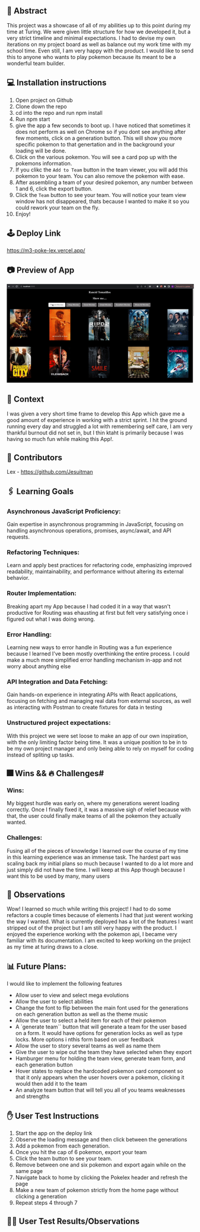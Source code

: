 ## 💭 Abstract
This project was a showcase of all of my abilities up to this point during my time at Turing. We were given little structure for how we developed it, but a very strict timeline and minimal expectations. I had to devise my own iterations on my project board as well as balance out my work time with my school time. Even still, I am very happy with the product. I would like to send this to anyone who wants to play pokemon because its meant to be a wonderful team builder. 

## 💻 Installation instructions
1. Open project on Github
2. Clone down the repo
3. cd into the repo and run npm install
4. Run npm start
5. give the app a few seconds to boot up. I have noticed that sometimes it does not perform as well on Chrome so if you dont see anything after few moments, click on a generation button. This will show you more specific pokemon to that genertation and in the background your loading will be done. 
6. Click on the various pokemon. You will see a card pop up with the pokemons information.
7. If you clikc the `Add to Team` button in the team viewer, you will add this pokemon to your team. You can also remove the pokemon with ease. 
8. After assembling a team of your desired pokemon, any number between 1 and 6, click the export button. 
9. Click the `Team` button to see your team. You will notice your team view window has not disappeared, thats because I wanted to make it so you could rework your team on the fly.
10. Enjoy!

## 🕹️ Deploy Link
https://m3-poke-lex.vercel.app/

## 📷 Preview of App
![sample video of the project](https://github.com/Jesuitman/m3-rancid-tomatillos/blob/main/ezgif-1-a2537a03b6.gif?raw=true)

## 🍎 Context
I was given a very short time frame to develop this App which gave me a good amount of experience in working with a strict sprint. I hit the ground running every day and struggled a lot with remembering self care, I am very thankful burnout did not set in, but I thin ktaht is primarily because I was having so much fun while making this App!. 

## 🧠 Contributors
Lex - https://github.com/Jesuitman

## 🖇️ Learning Goals
### Asynchronous JavaScript Proficiency: 
Gain expertise in asynchronous programming in JavaScript, focusing on handling asynchronous operations, promises, async/await, and API requests.

### Refactoring Techniques: 
Learn and apply best practices for refactoring code, emphasizing improved readability, maintainability, and performance without altering its external behavior.

### Router Implementation: 
Breaking apart my App because I had coded it in a way that wasn't productive for Routing was ehausting at first but felt very satisfying once i figured out what I was doing wrong.

### Error Handling: 
Learning new ways to error handle in Routing was a fun experience because I learned I've been mostly overthinking the entire process. I could make a much more simplified error handling mechanism in-app and not worry about anything else

### API Integration and Data Fetching: 
Gain hands-on experience in integrating APIs with React applications, focusing on fetching and managing real data from external sources, as well as interacting with Postman to create fixtures for data in testing

### Unstructured project expectations: 
With this project we were set loose to make an app of our own inspiration, with the only limiting factor being time. It was a unique position to be in to be my own project manager and only being able to rely on myself for coding instead of spliting up tasks. 

## 🎆 Wins && 🔥 Challenges#
### Wins:
My biggest hurdle was early on, where my generations werent loading correctly. Once I finally fixed it, it was a massive sigh of relief because with that, the user could finally make teams of all the pokemon they actually wanted. 

### Challenges: 
Fusing all of the pieces of knowledge I learned over the course of my time in this learning experience was an immense task. The hardest part was scaling back my initial plans so much because I wanted to do a lot more and just simply did not have the time. I will keep at this App though because I want this to be used by many, many users

## 📝 Observations  
Wow! I learned so much while writing this project! I had to do some refactors a couple times because of elements I had that just werent working the way I wanted. What is currently deployed has a lot of the features I want stripped out of the project but I am still very happy with the product. I enjoyed the experience working with the pokemon api, I became very familiar with its documentation. I am excited to keep working on the project as my time at turing draws to a close.

## 📊 Future Plans:
I would like to implement the following features
- Allow user to view and select mega evolutions
- Allow the user to select abilities
- Change the font to flip between the main font used for the generations on each generation button as well as the theme music
- Allow the user to select a held item for each of their pokemon
- A `generate team`` button that will generate a team for the user based on a form. It would have options for generation locks as well as type locks. More options i nthis form based on user feedback
- Allow the user to story several teams as well as name them
- Give the user to wipe out the team they have selected when they export
- Hamburger menu for holding the team view, generate team form, and each generation button
- Hover states to replace the hardcoded pokemon card component so that it only appears when the user hovers over a pokemon, clicking it would then add it to the team
- An analyze team button that will tell you all of you teams weaknesses and strengths 

## ✋ User Test Instructions 
1. Start the app on the deploy link
2. Observe the loading message and then click between the generations
3. Add a pokemon from each generation. 
4. Once you hit the cap of 6 pokemon, export your team
5. Click the team button to see your team. 
6. Remove between one and six pokemon and export again while on the same page
7. Navigate back to home by clicking the Pokelex header and refresh the page
8. Make a new team of pokemon strictly from the home page without clicking a generation
9. Repeat steps 4 through 7

## 👩‍💻 User Test Results/Observations
